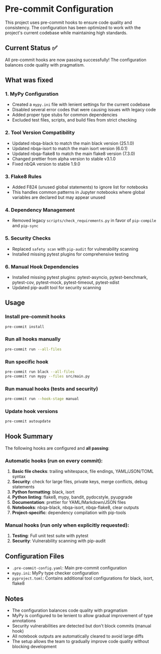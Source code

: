 # Pre-commit Configuration

This project uses pre-commit hooks to ensure code quality and consistency. The configuration has been optimized to work with the project's current codebase while maintaining high standards.

## Current Status ✅

All pre-commit hooks are now passing successfully! The configuration balances code quality with pragmatism.

## What was fixed

### 1. MyPy Configuration

- Created a `mypy.ini` file with lenient settings for the current codebase
- Disabled several error codes that were causing issues with legacy code
- Added proper type stubs for common dependencies
- Excluded test files, scripts, and build files from strict checking

### 2. Tool Version Compatibility

- Updated nbqa-black to match the main black version (25.1.0)
- Updated nbqa-isort to match the main isort version (6.0.1)
- Updated nbqa-flake8 to match the main flake8 version (7.3.0)
- Changed prettier from alpha version to stable v3.1.0
- Fixed nbQA version to stable 1.9.0

### 3. Flake8 Rules

- Added F824 (unused global statements) to ignore list for notebooks
- This handles common patterns in Jupyter notebooks where global variables are declared but may appear unused

### 4. Dependency Management

- Removed legacy `scripts/check_requirements.py` in favor of `pip-compile` and `pip-sync`

### 5. Security Checks

- Replaced `safety scan` with `pip-audit` for vulnerability scanning
- Installed missing pytest plugins for comprehensive testing

### 6. Manual Hook Dependencies

- Installed missing pytest plugins: pytest-asyncio, pytest-benchmark, pytest-cov, pytest-mock, pytest-timeout, pytest-xdist
- Updated pip-audit tool for security scanning

## Usage

### Install pre-commit hooks

```bash
pre-commit install
```

### Run all hooks manually

```bash
pre-commit run --all-files
```

### Run specific hook

```bash
pre-commit run black --all-files
pre-commit run mypy --files src/main.py
```

### Run manual hooks (tests and security)

```bash
pre-commit run --hook-stage manual
```

### Update hook versions

```bash
pre-commit autoupdate
```

## Hook Summary

The following hooks are configured and **all passing**:

### Automatic hooks (run on every commit):

1. **Basic file checks**: trailing whitespace, file endings, YAML/JSON/TOML syntax
2. **Security**: check for large files, private keys, merge conflicts, debug statements
3. **Python formatting**: black, isort
4. **Python linting**: flake8, mypy, bandit, pydocstyle, pyupgrade
5. **Documentation**: prettier for YAML/Markdown/JSON files
6. **Notebooks**: nbqa-black, nbqa-isort, nbqa-flake8, clear outputs
7. **Project-specific**: dependency compilation with pip-tools

### Manual hooks (run only when explicitly requested):

1. **Testing**: Full unit test suite with pytest
2. **Security**: Vulnerability scanning with pip-audit

## Configuration Files

- `.pre-commit-config.yaml`: Main pre-commit configuration
- `mypy.ini`: MyPy type checker configuration
- `pyproject.toml`: Contains additional tool configurations for black, isort, flake8

## Notes

- The configuration balances code quality with pragmatism
- MyPy is configured to be lenient to allow gradual improvement of type annotations
- Security vulnerabilities are detected but don't block commits (manual hook)
- All notebook outputs are automatically cleared to avoid large diffs
- The setup allows the team to gradually improve code quality without blocking development
